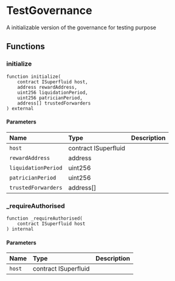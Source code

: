 # TestGovernance

A initializable version of the governance for testing purpose

## Functions

### initialize

```solidity
function initialize(
    contract ISuperfluid host,
    address rewardAddress,
    uint256 liquidationPeriod,
    uint256 patricianPeriod,
    address[] trustedForwarders
) external
```

#### Parameters

| Name | Type | Description |
| :--- | :--- | :---------- |
| `host` | contract ISuperfluid |  |
| `rewardAddress` | address |  |
| `liquidationPeriod` | uint256 |  |
| `patricianPeriod` | uint256 |  |
| `trustedForwarders` | address[] |  |

### _requireAuthorised

```solidity
function _requireAuthorised(
    contract ISuperfluid host
) internal
```

#### Parameters

| Name | Type | Description |
| :--- | :--- | :---------- |
| `host` | contract ISuperfluid |  |

